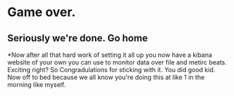 # Game over.

## Seriously we're done. Go home

*Now after all that hard work of setting it all up you now have a kibana website of your own you can use to monitor data over file and metirc beats. Exciting right? 
So Congradulations for sticking with it. You did good kid. Now off to bed because we all know you're doing this at like 1 in the morning like myself. 
